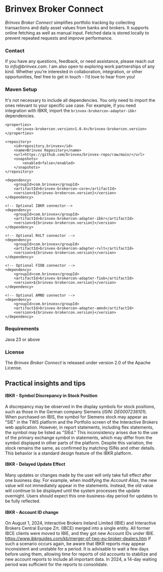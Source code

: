 # Brinvex Broker Connect

_Brinvex Broker Connect_ simplifies portfolio tracking by collecting 
transactions and daily asset values from banks and brokers. 
It supports online fetching as well as manual input.
Fetched data is stored locally to prevent repeated requests and improve performance.

### Contact
If you have any questions, feedback, or need assistance, please reach out to _info@brinvex.com_.
I am also open to exploring work partnerships of any kind. Whether you’re interested in collaboration,
integration, or other opportunities, feel free to get in touch - I’d love to hear from you!

### Maven Setup
It's not necessary to include all dependencies.
You only need to import the ones relevant to your specific use case.
For example, if you need integration with IBKR, 
import the ``brinvex-brokercon-adapter-ibkr`` dependencies.

    <properties>
         <brinvex-brokercon.version>1.0.4</brinvex-brokercon.version>
    </properties>
    
    <repository>
        <id>repository.brinvex</id>
        <name>Brinvex Repository</name>
        <url>https://github.com/brinvex/brinvex-repo/raw/main/</url>
        <snapshots>
            <enabled>false</enabled>
        </snapshots>
    </repository>

    <dependency>
        <groupId>com.brinvex</groupId>
        <artifactId>brinvex-brokercon-core</artifactId>
        <version>${brinvex-brokercon.version}</version>
    </dependency>

    <!-- Optional IBKR connector-->
    <dependency>
        <groupId>com.brinvex</groupId>
        <artifactId>brinvex-brokercon-adapter-ibkr</artifactId>
        <version>${brinvex-brokercon.version}</version>
    </dependency>

    <!-- Optional RVLT connector -->
    <dependency>
        <groupId>com.brinvex</groupId>
        <artifactId>brinvex-brokercon-adapter-rvlt</artifactId>
        <version>${brinvex-brokercon.version}</version>
    </dependency>

    <!-- Optional FIOB connector -->
    <dependency>
        <groupId>com.brinvex</groupId>
        <artifactId>brinvex-brokercon-adapter-fiob</artifactId>
        <version>${brinvex-brokercon.version}</version>
    </dependency>

    <!-- Optional AMND connector -->
    <dependency>
        <groupId>com.brinvex</groupId>
        <artifactId>brinvex-brokercon-adapter-amnd</artifactId>
        <version>${brinvex-brokercon.version}</version>
    </dependency>


### Requirements

Java 23 or above

### License

The _Brinvex Broker Connect_ is released under version 2.0 of the Apache License.

## Practical insights and tips

#### IBKR - Symbol Discrepancy in Stock Position

A discrepancy may be observed in the display symbols for stock positions, 
such as those in the German company Siemens (_ISIN: DE0007236101_). 
When purchased on IBIS, the symbol for Siemens stock may appear 
as "SIE" in the TWS platform and the Portfolio screen of the Interactive Brokers web application. 
However, in report statements, including flex statements, the symbol may be listed as "SIEd."
This inconsistency arises due to the use of the primary exchange symbol in statements, 
which may differ from the symbol displayed in other parts of the platform. 
Despite this variation, the stock remains the same, as confirmed by matching ISINs and other details. 
This behavior is a standard design feature of the IBKR platform.

#### IBKR - Delayed Update Effect

Many updates or changes made by the user will only take full effect after one business day. 
For example, when modifying the _Account Alias_, the new value will not immediately appear in the statements. 
Instead, the old value will continue to be displayed until the system processes the update overnight. 
Users should expect this one-business-day period for updates to be fully reflected.

#### IBKR - Account ID change
On August 1, 2024, Interactive Brokers Ireland Limited (IBIE) and 
Interactive Brokers Central Europe Zrt. (IBCE) merged into a single entity. 
All former IBCE clients were moved to IBIE, and they got new Account IDs under IBIE.  
https://www.ibkrguides.com/kb/merger-of-two-eu-broker-dealers.htm
If such a scenario occurs again, be aware that IBKR reports may appear 
inconsistent and unstable for a period. It is advisable to wait a few days 
before using them, allowing time for reports of old accounts to stabilize 
and new account reports to include all important data.
In 2024, a 14-day waiting period was sufficient for the reports to consolidate.

